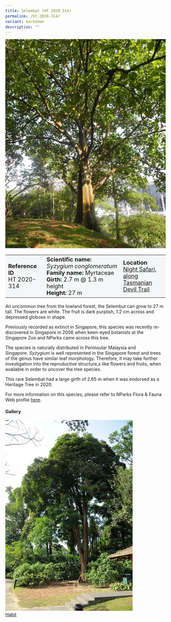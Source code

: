 ```yaml
---
title: Selembat (HT 2020 314)
permalink: /ht-2020-314/
variant: markdown
description: ""
---
```

<div class="isomer-image-wrapper">
<img src="/images/heritage_trees_photos/terap_ht_2015_235-habit.jpg"> 
</div><table style="minWidth: 100px; font-size: 18px; background: #F4F6F7">
<tbody><tr>
<td rowspan="1" colspan="1">
<strong>Reference ID</strong>
<br>HT 2020-314
</td>
<td rowspan="1" colspan="1">
<strong>Scientific name:</strong> <em>Syzygium conglomeratum</em> 
<br><strong>Family name:</strong> Myrtaceae
<br><strong>Girth:</strong> 2.7 m @ 1.3 m height
<br><strong>Height: </strong>27 m
</td>
<td rowspan="1" colspan="1"><strong>Location</strong><a href="https://www.onemap.gov.sg/?lat=1.4026899999779296&amp;lng=103.78786000003946">
<br>Night Safari, along<br>Tasmanian Devil Trail</a>
</td>
</tr>
</tbody></table>
<p>An uncommon tree from the lowland forest, the Selembut can grow to 27 m tall. The flowers are white. The fruit is dark purplish, 1.2 cm across and depressed globose in shape.</p>

<p>Previously recorded as extinct in Singapore, this species was recently re-discovered in Singapore in 2006 when keen-eyed botanists at the Singapore Zoo and NParks came across this tree.</p>

<p>The species is naturally distributed in Peninsular Malaysia and Singapore.&nbsp;<em>Syzygium</em>&nbsp;is well represented in the Singapore forest and trees of the genus have similar leaf morphology. Therefore, it may take further investigation into the reproductive structure,s like flowers and fruits, when available in order to uncover the tree species.</p>

<p>This rare Selembat had a large girth of 2.65 m when it was endorsed as a Heritage Tree in 2020.</p>

<p>For more information on this species, please refer to NParks Flora &amp; Fauna Web profile <a href="https://www.nparks.gov.sg/florafaunaweb/flora/8/4/8409">here</a>.</p>

<h4>Gallery</h4>
<div class="isomer-card-grid">
<a href="/images/Heritage_trees_photos/tulang_daing_ht_2001_22-habit.jpg" class="isomer-card">
<div class="isomer-card-image">
<div class="isomer-image-wrapper"><img src="/images/Heritage_trees_photos/tulang_daing_ht_2001_22-habit.jpg"></div></div>
<div class="isomer-card-body"><div class="isomer-card-description">Habit</div></div></a><br></div>